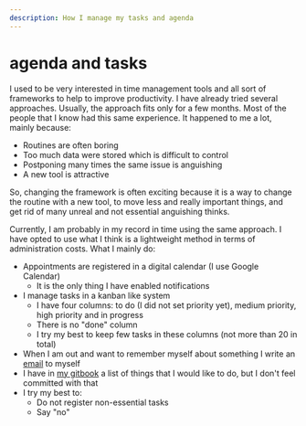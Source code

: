 ```yaml
---
description: How I manage my tasks and agenda
---
```


# agenda and tasks

I used to be very interested in time management tools and all sort of frameworks to help to improve productivity. I have already tried several approaches. Usually, the approach fits only for a few months. Most of the people that I know had this same experience. It happened to me a lot, mainly because:

* Routines are often boring
* Too much data were stored which is difficult to control
* Postponing many times the same issue is anguishing
* A new tool is attractive

So, changing the framework is often exciting because it is a way to change the routine with a new tool, to move less and really important things, and get rid of many unreal and not essential anguishing thinks.

Currently, I am probably in my record in time using the same approach. I have opted to use what I think is a lightweight method in terms of administration costs. What I mainly do:

* Appointments are registered in a digital calendar \(I use Google Calendar\)
  * It is the only thing I have enabled notifications
* I manage tasks in a kanban like system
  * I have four columns: to do \(I did not set priority yet\), medium priority, high priority and in progress
  * There is no "done" column
  * I try my best to keep few tasks in these columns \(not more than 20 in total\)
* When I am out and want to remember myself about something I write an [email](mails-and-emails.md) to myself
* I have in [my gitbook](../plans/) a list of things that I would like to do, but I don't feel committed with that  
* I try my best to:
  * Do not register non-essential tasks
  * Say "no"

